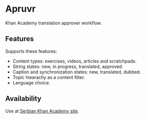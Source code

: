 # Apruvr

Khan Academy translation approver workflow.

## Features

Supports these features:

* Content types: exercises, videos, articles and scratchpads.
* String states: new, in progress, translated, approved.
* Caption and synchronization states: new, translated, dubbed.
* Topic hiearachy as a content filter.
* Language choice.

## Availability

Use at [Serbian Khan Academy site](http://apruvr.khanacademy.rs).
